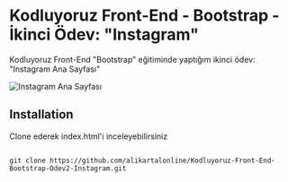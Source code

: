 # Kodluyoruz Front-End - Bootstrap - İkinci Ödev: "Instagram"


Kodluyoruz Front-End "Bootstrap" eğitiminde yaptığım ikinci ödev:  "Instagram Ana Sayfası" 


![Instagram Ana Sayfası](https://i.hizliresim.com/1zawzde.gif)



## Installation

Clone ederek index.html'i inceleyebilirsiniz


```

git clone https://github.com/alikartalonline/Kodluyoruz-Front-End-Bootstrap-Odev2-Instagram.git

```
